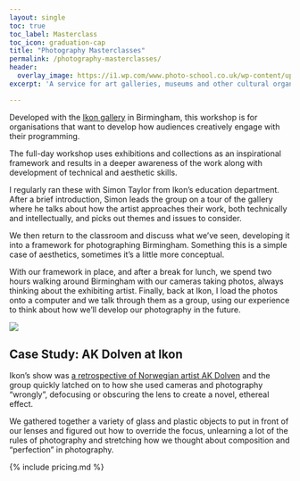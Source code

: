 ```yaml
---
layout: single
toc: true
toc_label: Masterclass
toc_icon: graduation-cap
title: "Photography Masterclasses"
permalink: /photography-masterclasses/
header:
  overlay_image: https://i1.wp.com/www.photo-school.co.uk/wp-content/uploads/sites/13/2013/08/3-1080x675.jpg
excerpt: 'A service for art galleries, museums and other cultural organisations.'

---
```


Developed with the [Ikon gallery](http://ikon-gallery.org/) in Birmingham, this workshop is for organisations that want to develop how audiences creatively engage with their programming.

The full-day workshop uses exhibitions and collections as an inspirational framework and results in a deeper awareness of the work along with development of technical and aesthetic skills.

I regularly ran these with Simon Taylor from Ikon’s education department. After a brief introduction, Simon leads the group on a tour of the gallery where he talks about how the artist approaches their work, both technically and intellectually, and picks out themes and issues to consider.

We then return to the classroom and discuss what we’ve seen, developing it into a framework for photographing Birmingham. Something this is a simple case of aesthetics, sometimes it’s a little more conceptual.

With our framework in place, and after a break for lunch, we spend two hours walking around Birmingham with our cameras taking photos, always thinking about the exhibiting artist. Finally, back at Ikon, I load the photos onto a computer and we talk through them as a group, using our experience to think about how we’ll develop our photography in the future.

![](http://i2.wp.com/www.photo-school.co.uk/wp-content/uploads/sites/13/2015/09/17266575461_e498edaf44_k-1024x678.jpg)

## Case Study: AK Dolven at Ikon

Ikon’s show was [a retrospective of Norwegian artist AK Dolven](http://ikon-gallery.org/event/8095/) and the group quickly latched on to how she used cameras and photography “wrongly”, defocusing or obscuring the lens to create a novel, ethereal effect.

We gathered together a variety of glass and plastic objects to put in front of our lenses and figured out how to override the focus, unlearning a lot of the rules of photography and stretching how we thought about composition and “perfection” in photography.

{% include pricing.md %}